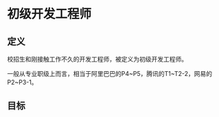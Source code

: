 # 初级开发工程师

## 定义

校招生和刚接触工作不久的开发工程师，被定义为初级开发工程师。

一般从专业职级上而言，相当于阿里巴巴的P4~P5，腾讯的T1~T2-2，网易的P2~P3-1。



## 目标



